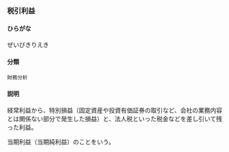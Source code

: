 <div style="display:none;">

## [あ行](securities-terms?id=あ行)
## [か行](securities-terms?id=か行)
## [さ行](securities-terms?id=さ行)

</div>

### 税引利益

#### ひらがな

ぜいびきりえき

#### 分類

`財務分析`

#### 説明

経常利益から、特別損益（固定資産や投資有価証券の取引など、会社の業務内容とは関係ない部分で発生した損益）と、法人税といった税金などを差し引いて残った利益。
当期利益（当期純利益）のことをいう。

<div style="display:none;">

## [た行](securities-terms?id=た行)
## [な行](securities-terms?id=な行)
## [は行](securities-terms?id=は行)
## [ま行](securities-terms?id=ま行)
## [や行](securities-terms?id=や行)
## [ら行](securities-terms?id=ら行)
## [わ行](securities-terms?id=わ行)
## [英数字・記号](securities-terms?id=英数字・記号)

</div>

